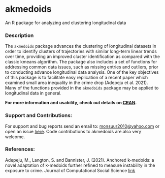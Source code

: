<!-- README.md is generated from README.Rmd. Please edit that file -->

akmedoids
=========

<!-- badges: start -->
<!-- badges: end -->

An R package for analyzing and clustering longitudinal data

### Description

The `akmedoids` package advances the clustering of longitudinal datasets
in order to identify clusters of trajectories with similar long-term
linear trends over time, providing an improved cluster identification as
compared with the classic kmeans algorithm. The package also includes a
set of functions for addressing common data issues, such as missing
entries and outliers, prior to conducting advance longitudinal data
analysis. One of the key objectives of this package is to facilitate
easy replication of a recent paper which examined small area inequality
in the crime drop (Adepeju et al. 2021). Many of the functions provided
in the `akmedoids` package may be applied to longitudinal data in
general.

**For more information and usability, check out details on
[CRAN](https://cran.r-project.org/web/packages/akmedoids/index.html).**

### Support and Contributions:

For support and bug reports send an email to:
<a href="mailto:monsuur2010@yahoo.com" class="email">monsuur2010@yahoo.com</a>
or open an issue [here](https://github.com/MAnalytics/akmedoids/issues).
Code contributions to akmedoids are also very welcome.

### References:

Adepeju, M., Langton, S. and Bannister, J. (2021). Anchored k-medoids: a
novel adaptation of k-medoids further refined to measure instability in
the exposure to crime. Journal of Computational Social Science
[link](https://doi.org/10.1007/s42001-021-00103-1)
